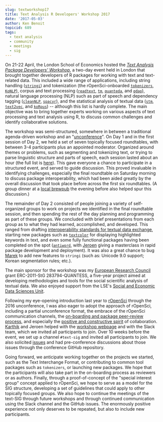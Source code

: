 ```yaml
---
slug: textworkshop17
title: Text Analysis R Developers' Workshop 2017
date: '2017-05-03'
author: Ken Benoit
topicid: 689
tags:
  - text analysis
  - community
  - meetings
  - sig
---
```


On 21-22 April, the London School of Economics hosted the [_Text Analysis Package Developers' Workshop_](https://textworkshop17.ropensci.org), a two-day event held in London that brought together developers of R packages for working with text and text-related data.  This included a wide range of applications, including string handling ([`stringi`](https://github.com/gagolews/stringi)) and tokenization (the rOpenSci-onboarded [`tokenizers`](https://github.com/ropensci/tokenizers), [`KoNLP`](https://github.com/haven-jeon/KoNLP)), corpus and text processing ([`readtext`](https://github.com/kbenoit/readtext), [`tm`](http://tm.r-forge.r-project.org), [`quanteda`](https://quanteda.io), and [`qdap`](https://github.com/trinker/qdap)), natural language processing (NLP) such as part of speech and dependency tagging ([`cleanNLP`](https://github.com/statsmaths/cleanNLP), [`spacyr`](https://github.com/kbenoit/spacyr)), and the statistical analysis of textual data ([`stm`](https://www.structuraltopicmodel.com), [`text2vec`](https://github.com/dselivanov/text2vec), and [`koRpus`](https://reaktanz.de/?c=hacking&s=koRpus)) -- although this list is hardly complete.  The main objective was to bring together experts working on various aspects of text processing and text analysis using R, to discuss common challenges and identify collaborative solutions.

The workshop was semi-structured, somewhere in between a traditional agenda-driven workshop and an "[unconference](https://unconf17.ropensci.org)".  On Day 1 and in the first session of Day 2, we held a set of seven topically focused roundtables, with between 3-4 participants plus an appointed moderator.  Organized around themes or problems, such as segmenting and tokenizing text, or trying to parse linguistic structure and parts of speech, each session lasted about an hour (the full list is [here](https://github.com/ropensci/textworkshop17/blob/master/preliminary_schedule.md#schedule)). This gave everyone a chance to participate in a structured event, and served to guide discussion.  This proved invaluable in identifying challenges, especially the final roundtable on Saturday morning to discuss package interoperability, which had been aided greatly by the overall discussion that took place before across the first six roundtables.  (A group dinner at a [local brewpub](https://www.templebrewhouse.com/brewery/) the evening before also helped spur this discussion.)

The remainder of Day 2 consisted of people joining a variety of self-organized groups to work on projects we identified in the final roundtable session, and then spending the rest of the day planning and programming as part of these groups.  We concluded with brief presentations from each group as to what they had learned, accomplished, and developed.  This ranged from drafting [interoperability standards for textual data exchange](https://github.com/ropensci/tif), starting new packages such as [`textcolor`](https://github.com/leeper/textcolor) for displaying highlighted keywords in text, and even some fully functional packages having been completed on the spot ([`antiword`](https://github.com/ropensci/antiword), with [Jeroen](https://github.com/jeroen) giving a masterclass in rapid package development and deployment).  It was also a great chance to bug [Marek](https://www.gagolewski.com) to add new features to `stringi` (such as: Unicode 9.0 support; Korean segmentation rules; etc.).

The main sponsor for the workshop was my [European Research Council](https://erc.europa.eu/) grant ERC-2011-StG 283794-QUANTESS, a five-year project aimed at developing methodologies and tools for the social scientific analysis of textual data.  We also enjoyed support from the LSE's [Social and Economic Data Sciences Unit](https://www.lse.ac.uk/lseseds/).

Following my eye-opening introduction last year to [rOpenSci](https://ropensci.org) through the 2016 unconference, I was also eager to adopt the approach of rOpenSci, including a partial unconference format, the embrace of the rOpenSci communication channels, the [on-boarding and package peer-review process](https://github.com/ropensci/software-review), and especially the [positive and constructive spirit](https://textworkshop17.ropensci.org/coc.html) of collaboration.  [Karthik](http://karthik.io) and Jeroen helped with the [workshop webpage](https://textworkshop17.ropensci.org) and with the Slack team, which we invited all participants to join.  Over 10 weeks before the event, we set up a channel `#text-sig` and invited all participants to join.  We also solicited [issues](https://github.com/ropensci/textworkshop17/issues) and had pre-conference discussions about those issues through the conference GitHub repository.

Going forward, we anticipate working together on the projects we started, such as the Text Interchange Format, or contributing to common tool packages such as `tokenizers`, or launching new packages.  We hope that the participants will also take part in the on-boarding process as reviewers or as authors.  Finally, through a proof-of-concept of the "special interest group" concept applied to rOpenSci, we hope to serve as a model for the SIG structure, developing a set of guidelines that could apply to other topically focused groups.  We also hope to continue the meetings of the text-SIG through future workshops and through continued communication using the Slack channel and the GitHub issues.  The enormously positive experience not only deserves to be repeated, but also to include new participants.
